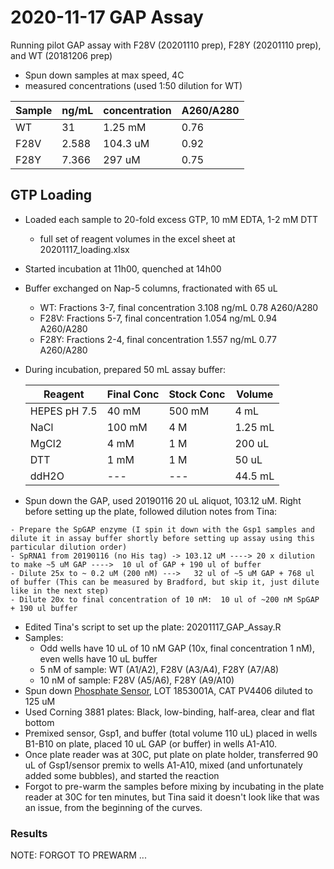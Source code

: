 # 2020-11-17 GAP Assay

Running pilot GAP assay with F28V (20201110 prep), F28Y (20201110 prep), and WT (20181206 prep)

- Spun down samples at max speed, 4C
- measured concentrations (used 1:50 dilution for WT)

Sample | ng/mL | concentration | A260/A280 |
---- | --- | --- | --- | 
WT   | 31 | 1.25 mM | 0.76 |
F28V | 2.588 | 104.3 uM | 0.92 |
F28Y | 7.366 | 297 uM | 0.75 |

## GTP Loading

- Loaded each sample to 20-fold excess GTP, 10 mM EDTA, 1-2 mM DTT
    - full set of reagent volumes in the excel sheet at 20201117_loading.xlsx
- Started incubation at 11h00, quenched at 14h00
- Buffer exchanged on Nap-5 columns, fractionated with 65 uL
    - WT: Fractions 3-7, final concentration 3.108 ng/mL 0.78 A260/A280
    - F28V: Fractions 5-7, final concentration 1.054 ng/mL 0.94 A260/A280
    - F28Y: Fractions 2-4, final concentration 1.557 ng/mL 0.77 A260/A280

- During incubation, prepared 50 mL assay buffer:
    
    Reagent      | Final Conc | Stock Conc | Volume  | 
    ------------ | ---------- | ---------- | ------- | 
    HEPES pH 7.5 | 40 mM      | 500 mM     | 4 mL    | 
    NaCl         | 100 mM     | 4 M        | 1.25 mL |
    MgCl2        | 4 mM       | 1 M        | 200 uL  | 
    DTT          | 1 mM       | 1 M        | 50 uL   |
    ddH2O        | ---        | ---        | 44.5 mL |

- Spun down the GAP, used 20190116 20 uL aliquot, 103.12 uM. Right before setting up the plate, followed dilution notes from Tina:

```{note}
- Prepare the SpGAP enzyme (I spin it down with the Gsp1 samples and dilute it in assay buffer shortly before setting up assay using this particular dilution order)
- SpRNA1 from 20190116 (no His tag) -> 103.12 uM ----> 20 x dilution to make ~5 uM GAP ---->  10 ul of GAP + 190 ul of buffer
- Dilute 25x to ~ 0.2 uM (200 nM) --->   32 ul of ~5 uM GAP + 768 ul of buffer (This can be measured by Bradford, but skip it, just dilute like in the next step)
- Dilute 20x to final concentration of 10 nM:  10 ul of ~200 nM SpGAP + 190 ul buffer
```

- Edited Tina's script to set up the plate: 20201117_GAP_Assay.R
- Samples:
    - Odd wells have 10 uL of 10 nM GAP (10x, final concentration 1 nM), even wells have 10 uL buffer
    - 5 nM of sample: WT (A1/A2), F28V (A3/A4), F28Y (A7/A8)
    - 10 nM of sample: F28V (A5/A6), F28Y (A9/A10)
- Spun down [Phosphate Sensor](https://www.thermofisher.com/order/catalog/product/PV4406#/PV4406), LOT 1853001A, CAT PV4406 diluted to 125 uM
- Used Corning 3881 plates: Black, low-binding, half-area, clear and flat bottom
- Premixed sensor, Gsp1, and buffer (total volume 110 uL) placed in wells B1-B10 on plate, placed 10 uL GAP (or buffer) in wells A1-A10.
- Once plate reader was at 30C, put plate on plate holder, transferred 90 uL of Gsp1/sensor premix to wells A1-A10, mixed (and unfortunately added some bubbles), and started the reaction
- Forgot to pre-warm the samples before mixing by incubating in the plate reader at 30C for ten minutes, but Tina said it doesn't look like that was an issue, from the beginning of the curves.

### Results

  NOTE: FORGOT TO PREWARM ...